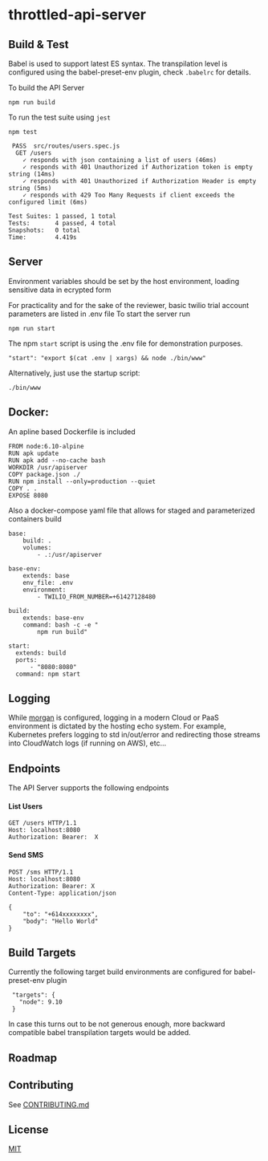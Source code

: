 # throttled-api-server



## Build & Test
Babel is used to support latest ES syntax. The transpilation level is configured using the babel-preset-env plugin, check `.babelrc` for details.

To build the API Server
  ```
  npm run build
  ```
  To run the test suite using `jest`
  ```
  npm test
  ```
  ```
   PASS  src/routes/users.spec.js
    GET /users
      ✓ responds with json containing a list of users (46ms)
      ✓ responds with 401 Unauthorized if Authorization token is empty string (14ms)
      ✓ responds with 401 Unauthorized if Authorization Header is empty string (5ms)
      ✓ responds with 429 Too Many Requests if client exceeds the configured limit (6ms)

  Test Suites: 1 passed, 1 total
  Tests:       4 passed, 4 total
  Snapshots:   0 total
  Time:        4.419s
  ```

## Server
  Environment variables should be set by the host environment, loading sensitive data in ecrypted form

  For practicality and for the sake of the reviewer, basic twilio trial account parameters are listed in .env file
  To start the server run
  
  ```
  npm run start
  ```
  
  
  The npm `start` script is using the .env file for demonstration purposes.
  ```
  "start": "export $(cat .env | xargs) && node ./bin/www"
  ```

  Alternatively, just use the startup script:

  ```
  ./bin/www
  ```

## Docker:
An apline based Dockerfile is included
```
FROM node:6.10-alpine
RUN apk update
RUN apk add --no-cache bash
WORKDIR /usr/apiserver
COPY package.json ./
RUN npm install --only=production --quiet
COPY . .
EXPOSE 8080

```
Also a docker-compose yaml file that allows for staged and parameterized containers build
```
base:
    build: .
    volumes:
        - .:/usr/apiserver

base-env:
    extends: base
    env_file: .env
    environment:
        - TWILIO_FROM_NUMBER=+61427128480

build:
    extends: base-env
    command: bash -c -e "
        npm run build"

start:
  extends: build
  ports:
      - "8080:8080"
  command: npm start

```

## Logging
While [morgan](npm.im/morgan) is configured, logging in a modern Cloud or PaaS environment is dictated by the hosting echo system.
For example, Kubernetes prefers logging to std in/out/error and redirecting those streams into CloudWatch logs (if running on AWS), etc...

## Endpoints
The API Server supports the following endpoints

#### List Users
```
GET /users HTTP/1.1
Host: localhost:8080
Authorization: Bearer:  X
```

#### Send SMS

```
POST /sms HTTP/1.1
Host: localhost:8080
Authorization: Bearer: X
Content-Type: application/json

{
	"to": "+614xxxxxxxx",
	"body": "Hello World"
}
```
## Build Targets
Currently the following target build environments are configured for babel-preset-env plugin
```
 "targets": {
   "node": 9.10
 }
```
In case this turns out to be not generous enough, more backward compatible babel transpilation targets would be added.

## Roadmap

## Contributing
See [CONTRIBUTING.md](CONTRIBUTING.md)

## License

[MIT](LICENSE)
